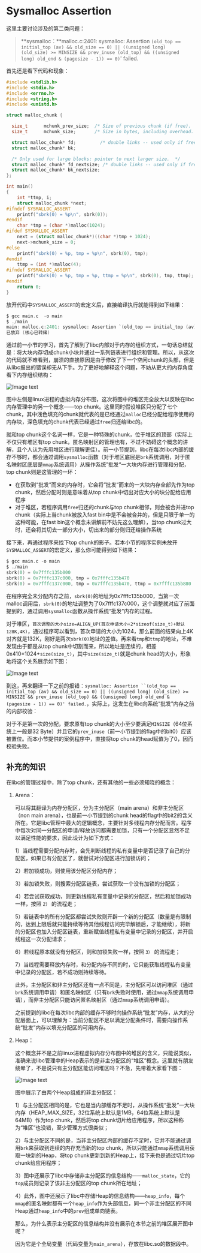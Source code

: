 # Sysmalloc Assertion

这里主要讨论涉及的第二类问题：

> **sysmalloc：**malloc.c:2401: sysmalloc: Assertion `(old_top == initial_top (av) && old_size == 0) || ((unsigned long) (old_size) >= MINSIZE && prev_inuse (old_top) && ((unsigned long) old_end & (pagesize - 1)) == 0)`' failed.

首先还是看下代码和现象：

```C
#include <stdlib.h>
#include <stdio.h>
#include <errno.h>
#include <string.h>
#include <unistd.h>

struct malloc_chunk {

  size_t      mchunk_prev_size;  /* Size of previous chunk (if free).  */
  size_t      mchunk_size;       /* Size in bytes, including overhead. */

  struct malloc_chunk* fd;         /* double links -- used only if free. */
  struct malloc_chunk* bk;

  /* Only used for large blocks: pointer to next larger size.  */
  struct malloc_chunk* fd_nextsize; /* double links -- used only if free. */
  struct malloc_chunk* bk_nextsize;
};

int main()
{
    int *ttmp, i;
    struct malloc_chunk *next;
#ifndef SYSMALLOC_ASSERT
    printf("sbrk(0) = %p\n", sbrk(0));
#endif
    char *tmp = (char *)malloc(1024);
#ifdef SYSMALLOC_ASSERT
    next = (struct malloc_chunk*)((char *)tmp + 1024);
    next->mchunk_size = 0;
#else
    printf("sbrk(0) = %p, tmp = %p\n", sbrk(0), tmp);
#endif
    ttmp = (int *)malloc(4);
#ifndef SYSMALLOC_ASSERT
    printf("sbrk(0) = %p, tmp = %p, ttmp = %p\n", sbrk(0), tmp, ttmp);
#endif
	return 0;
}
```

放开代码中`SYSMALLOC_ASSERT`的宏定义后，直接编译执行就能得到如下结果：

```c
$ gcc main.c  -o main
$ ./main
main: malloc.c:2401: sysmalloc: Assertion `(old_top == initial_top (av) && old_size == 0) || ((unsigned long) (old_size) >= MINSIZE && prev_inuse (old_top) && ((unsigned long) old_end & (pagesize - 1)) == 0)' failed.
已放弃 (核心已转储)
```

通过前一小节的学习，首先了解到了libc内部对于内存的组织方式，一句话总结就是：将大块内存切成chunk小块并通过一系列链表进行组织和管理。所以，从这次的代码就不难看到，崩溃的直接原因是由于修改了下一个空闲chunk的头部，但是从libc报出的错误却无从下手。为了更好地解释这个问题，不妨从更大的内存角度看下内存组织结构：

![Image text](../../../img-storage/topchunk%E5%88%9D%E8%AF%86.png)

图中左侧是linux进程的虚拟内存分布图，这次将图中的堆区完全放大以反映在libc内存管理中的另一个概念——top chunk。这里同时假设堆区只分配了七个chunk，其中浅色填充的chunk就代表的是已经通过`malloc`已经分配给程序使用的内存块，深色填充的chunk代表已经通过`free`归还给libc的。

就和top chunk这个名词一样，它是一种特殊的chunk，位于堆区的顶部（实际上不仅只有堆区有top chunk，匿名映射区的管理也有，不过不妨碍这个概念的讲解，且个人认为先用堆区进行理解更佳）。前一小节提到，libc在每次libc内部的缓存不够时，都会通过调用`sysmalloc`函数（对于堆区底层是`brk`系统调用，对于匿名映射区底层是`mmap`系统调用）从操作系统”批发“一大块内存进行管理和分配，top chunk则是这管理的一环：

- 在获取到“批发”而来的内存时，它会将”批发“而来的一大块内存全部先作为top chunk，然后分配时则是意味着从top chunk中切出对应大小的块分配给应用程序
- 对于堆区，若程序调用`free`归还的chunk与top chunk相邻，则会被合并进top chunk（实际上当chunk被放入fast bin中是不会被合并的，但是只限于单一的这种可能，在fast bin这个概念未讲解前不妨先这么理解），当top chunk过大时，还会将其切去一部分大小，切出来的部分则归还给操作系统

接下来，再通过程序来找下top chunk的影子。若本小节的程序实例未放开`SYSMALLOC_ASSERT`的宏定义，那么你可能得到如下结果：

```c
$ gcc main.c -o main
$ ./main
sbrk(0) = 0x7fffc135b000
sbrk(0) = 0x7fffc137c000, tmp = 0x7fffc135b470
sbrk(0) = 0x7fffc137c000, tmp = 0x7fffc135b470, ttmp = 0x7fffc135b880
```

在程序完全未分配内存之前，`sbrk(0)`的地址为0x7fffc135b000，当第一次malloc调用后，`sbrk(0)`的地址调整为了0x7fffc137c000，这个调整就对应了前面提到的，通过调用`sysmalloc`函数从操作系统“批发”内存的过程。

对于堆区，`首次调整的大小size=ALIGN_UP(首次申请大小+2*sizeof(size_t)+默认128K,4K)`，通过程序可以看到，首次申请的大小为1024，那么前面的结果向上4K对齐就是132K，刚好是两次`sbrk(0)`地址的差值。再来看`tmp`和`ttmp`的地址，不难发现由于都是从top chunk中切割而来，所以地址是连续的，相差0x410=1024+`size(size_t)`，其中`size(size_t)`就是chunk head的大小，形象地将这个关系展示如下图：

![Image text](../../../img-storage/topchunk%E9%9A%8Fmalloc%E5%8F%98%E5%8C%96.png)

到这，再来翻译一下之前的报错：`sysmalloc: Assertion ``(old_top == initial_top (av) && old_size == 0) || ((unsigned long) (old_size) >= MINSIZE && prev_inuse (old_top) && ((unsigned long) old_end & (pagesize - 1)) == 0)' failed.`，实际上，这发生在libc向系统“批发”内存之前的内部校验：

对于不是第一次的分配，要求原有top chunk的大小至少要满足`MINSIZE`（64位系统上一般是32 Byte）并且它的`prev_inuse`（前一小节提到的flag中的bit0）应该被置位。而本小节提供的案例程序中，直接将top chunk的head赋值为了0，因而校验失败。



## 补充的知识

在libc的管理过程中，除了top chunk，还有其他的一些必须知晓的概念：

1. Arena：

   可以将其翻译为内存分配区，分为主分配区（main arena）和非主分配区（non main arena），也是前一小节提到的chunk head的flag中的bit2的含义所在。它是libc管理中最大的逻辑概念，主要针对多线程内存分配而言。程序中每次对同一分配区的申请/释放访问都需要加锁，只有一个分配区显然不足以满足性能的要求，因此设计为如下方式：

   1）当线程需要分配内存时，会先判断线程的私有变量中是否记录了自己的分配区，如果已有分配区了，就尝试对分配区进行加锁访问；

   2）若加锁成功，则使用该分配区分配内存；

   3）若加锁失败，则搜索分配区链表，尝试获取一个没有加锁的分配区；

   4）若尝试获取成功，则更新线程私有变量中记录的分配区，然后和加锁成功一样，按照 `2）` 的流程走；

   5）若链表中的所有分配区都尝试失败则开辟一个新的分配区（数量是有限制的，达到上限后就只能持续等待其他线程访问完毕解锁后，才能继续），将新的分配区也加入分配区链表，重新赋值线程私有变量中记录的分配区，并开启线程这一次分配请求；

   6）若线程原本就没有分配区，则和加锁失败一样，按照 `3）` 的流程走；

   7）当线程需要释放内存时，和分配内存不同的时，它只能获取线程私有变量中记录的分配区，若不成功则持续等待。

   此外，主分配区和非主分配区还有一点不同是，主分配区可以访问堆区（通过`brk`系统调用申请）和匿名映射区（只有`brk`失败时使用，通过`mmap`系统调用申请），而非主分配区只能访问匿名映射区（通过`mmap`系统调用申请）。

   之前提到的libc在每次libc内部的缓存不够时向操作系统“批发”内存，从大的分配层面上，可以理解为：当前分配区不足以满足分配条件时，需要向操作系统“批发”内存以填充分配区的可用内存。

2. Heap：

   这个概念并不是之前linux进程虚拟内存分布图中的堆区的含义，只能说类似，准确来说libc管理中的Heap表示的是非主分配区的“堆区”概念。这里就有朋友绕晕了，不是说只有主分配区能访问堆区吗？不急，先带着大家看下图：

   ![Image text](../../../img-storage/heap%E5%88%9D%E8%AF%86.png)

   图中展示了由两个Heap组成的非主分配区：
   
   1）与主分配区相同的是，它也是当内部缓存不足时，从操作系统“批发”一大块内存（HEAP_MAX_SIZE，32位系统上默认是1MB，64位系统上默认是64MB）作为top chunk，然后将top chunk切片给应用程序，所以这种称为“堆区”也没错，至少管理方式很类似；
   
   2）与主分配区不同的是，当非主分配区内部的缓存不足时，它并不能通过调用`brk`来获取到连续的内存充当新的top chunk，所以只能通过`mmap`系统调用获取一块新的Heap，将top chunk更新到新的Heap上，接下来也是通过切片top chunk给应用程序；
   
   3）图中还展示了libc中存储非主分配区的信息结构——`malloc_state`，它的`top`成员则记录了该非主分配区的top chunk所在地址；
   
   4）此外，图中还展示了libc中存储Heap的信息结构——`heap_info`，每个`mmap`的匿名映射都有一个`heap_info`作为头部信息，同一个非主分配区的不同Heap通过`heap_info`中的`prev`组成单向链表。
   
   那么，为什么表示主分配区的信息结构并没有展示在本节之前的堆区展开图中呢？
   
   因为它是个全局变量（代码变量为`main_arena`），存放在libc.so的数据段中。

